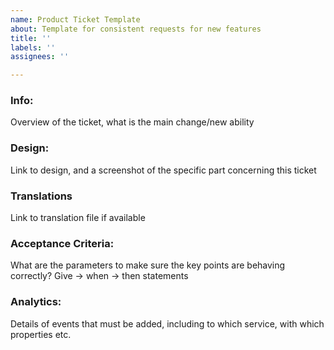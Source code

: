```yaml
---
name: Product Ticket Template
about: Template for consistent requests for new features
title: ''
labels: ''
assignees: ''

---
```


### Info:
Overview of the ticket, what is the main change/new ability

### Design:
Link to design, and a screenshot of the specific part concerning this ticket 

### Translations
Link to translation file if available

### Acceptance Criteria:
What are the parameters to make sure the key points are behaving correctly?
Give -> when -> then statements

### Analytics:
Details of events that must be added, including to which service, with which properties etc.
